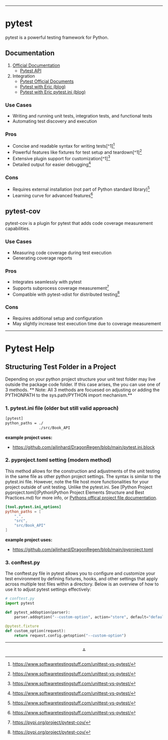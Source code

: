 
---
# pytest

pytest is a powerful testing framework for Python.

## Documentation
1. [Official Documentation](https://docs.pytest.org/en/7.1.x/contents.html)
    - [Pytest API](https://docs.pytest.org/en/stable/reference/reference.html#)
2. Integration
    - [Pytest Official Documents](https://docs.pytest.org/en/stable/explanation/goodpractices.html)
    - [Pytest with Eric (blog)](https://pytest-with-eric.com/pytest-best-practices/pytest-ini/)
    - [Pytest with Eric pytest.ini (blog)](https://pytest-with-eric.com/introduction/pytest-pythonpath/#Project-Set-Up)

### Use Cases
- Writing and running unit tests, integration tests, and functional tests
- Automating test discovery and execution

### Pros
- Concise and readable syntax for writing tests[^1][^3]
- Powerful features like fixtures for test setup and teardown[^1][^3]
- Extensive plugin support for customization[^1][^3]
- Detailed output for easier debugging[^3]

### Cons
- Requires external installation (not part of Python standard library)[^3]
- Learning curve for advanced features[^3]


## pytest-cov

pytest-cov is a plugin for pytest that adds code coverage measurement capabilities.

### Use Cases

- Measuring code coverage during test execution
- Generating coverage reports

### Pros

- Integrates seamlessly with pytest
- Supports subprocess coverage measurement[^4]
- Compatible with pytest-xdist for distributed testing[^4]

### Cons

- Requires additional setup and configuration
- May slightly increase test execution time due to coverage measurement

---
# Pytest Help

## Structuring Test Folder in a Project
Depending on your python project structure your unit test folder may live outside the package code folder. If this case arises, the you can use one of 3 methods.
** Note: All 3 methods are focuesed on adjusting or adding the PYTHONPATH to the sys.path/PYTHON import mechanism.**

### 1. pytest.ini file (older but still valid approach)
```bash
[pytest]
python_paths = ./
               ./src/Book_API
```
**example project uses:**
- https://github.com/ajlinhard/DragonRegen/blob/main/pytest.ini.block

### 2. pyproject.toml setting (modern method)
This method allows for the construction and adjustments of the unit testing in the same file as other python project settings. The syntax is similar to the pytest.ini file. However, note the file host more functionalities for your project outside of unit testing. Unlike the pytest.ini. See [Python Project pyproject.toml](Python\Python Project Elements Structure and Best Practices.md) for more info, or [Pythons offical project file documentation](https://packaging.python.org/en/latest/tutorials/packaging-projects/#creating-the-package-files).
```toml
[tool.pytest.ini_options]
python_paths = [
    ".",
    "src",
    "src/Book_API"
]
```
**example project uses:**
- https://github.com/ajlinhard/DragonRegen/blob/main/pyproject.toml

### 3. conftest.py
The conftest.py file in pytest allows you to configure and customize your test environment by defining fixtures, hooks, and other settings that apply across multiple test files within a directory. Below is an overview of how to use it to adjust pytest settings effectively:

```python
# conftest.py
import pytest

def pytest_addoption(parser):
    parser.addoption("--custom-option", action="store", default="default_value", help="Custom option description")

@pytest.fixture
def custom_option(request):
    return request.config.getoption("--custom-option")
```
---
<div style="text-align: center">⁂</div>

[^3]: https://www.softwaretestingstuff.com/unittest-vs-pytest/
[^4]: https://pypi.org/project/pytest-cov/
[^10]: https://www.j-labs.pl/en/tech-blog/pytest-why-its-more-popular-than-unittest/
[^11]: https://www.askpython.com/python/examples/flake8-python
[^12]: https://dzone.com/articles/10-awesome-features-of-pytest
[^15]: https://realpython.com/pytest-python-testing/
[^16]: https://docs.pytest.org/en/stable/contents.html
[^22]: https://pytest-cov.readthedocs.io/en/latest/readme.html
[^48]: https://pytest-with-eric.com/pytest-best-practices/pytest-plugins/


